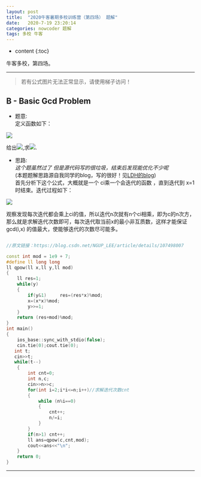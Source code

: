 ```yaml
---
layout: post
title:  "2020牛客暑期多校训练营（第四场） 题解"
date:   2020-7-19 23:20:14
categories: nowcoder 题解
tags: 多校 牛客 
---
```


* content
{:toc}

牛客多校，第四场。



---

> 若有公式图片无法正常显示，请使用梯子访问！


## B - Basic Gcd Problem


* 题意:  
定义函数如下：  
<img src="https://www.nowcoder.com/equation?tex=%5Cbegin%7Balign%7D%0Af_c(x)%26%3D%5Cmax_%7Bi%3D1%20%5Cdots%20x-1%7D%20c%20%5Ccdot%20f_c(%5Cgcd(i%2C%20x))%20%26%20x%20%3E%201%5C%5C%0Af_c(x)%26%3D1%20%26%20x%3D1%0A%5Cend%7Balign%7D">  

给出<img src="https://latex.codecogs.com/svg.latex?(n_i,c_i)">,求<img src="https://latex.codecogs.com/svg.latex?f_c_i(n_i)\pmod{10^9+7}">.


* 思路:  
*这个题虽然过了 但是源代码写的很垃圾，结束后发现能优化不少呢*  
(本题题解思路源自我同学的blog，写的很好！见[LDH的blog](https://blog.csdn.net/NGUP_LEE/article/details/107498007))  
首先分析下这个公式，大概就是一个 ci乘一个会迭代的函数 ，直到迭代到 x=1 时结束。迭代过程如下：  
<img src="https://img-blog.csdnimg.cn/20200721203538600.png?x-oss-process=image/watermark,type_ZmFuZ3poZW5naGVpdGk,shadow_10,text_aHR0cHM6Ly9ibG9nLmNzZG4ubmV0L05HVVBfTEVF,size_16,color_FFFFFF,t_70">  

观察发现每次迭代都会乘上ci的值，所以迭代n次就有n个ci相乘，即为c的n次方，那么就是求解迭代次数即可，每次迭代取当前x的最小非互质数，这样才能保证 gcd(i,x) 的值最大，使能够迭代的次数尽可能多。

```c++

//原文链接：https://blog.csdn.net/NGUP_LEE/article/details/107498007

const int mod = 1e9 + 7;
#define ll long long
ll qpow(ll x,ll y,ll mod)
{
    ll res=1;
    while(y)
    {
        if(y&1)     res=(res*x)%mod;
        x=(x*x)%mod;
        y>>=1;
    }
    return (res+mod)%mod;
}
int main()
{
    ios_base::sync_with_stdio(false);
    cin.tie(0);cout.tie(0);
   int t;
   cin>>t; 
   while(t--)
    {
        int cnt=0;
        int n,c;
        cin>>n>>c;
        for(int i=2;i*i<=n;i++)//求解迭代次数cnt
        {
            while (n%i==0)
            {
                cnt++;
                n/=i;
            } 
        }
        if(n>1) cnt++;
        ll ans=qpow(c,cnt,mod);
        cout<<ans<<"\n"; 
    }
    return 0;  
}

```

---
